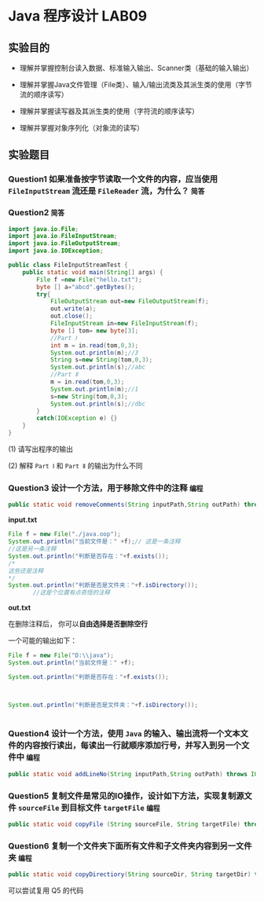 # Java 程序设计 LAB09

## 实验目的

- 理解并掌握控制台读入数据、标准输入输出、Scanner类（基础的输入输出）

- 理解并掌握Java文件管理（File类）、输入/输出流类及其派生类的使用（字节流的顺序读写）

- 理解并掌握读写器及其派生类的使用（字符流的顺序读写）

- 理解并掌握对象序列化（对象流的读写）



## 实验题目

### Question1 如果准备按字节读取一个文件的内容，应当使用 `FileInputStream` 流还是 `FileReader` 流，为什么？ `简答`

### Question2  `简答`

```java
import java.io.File;
import java.io.FileInputStream;
import java.io.FileOutputStream;
import java.io.IOException;

public class FileInputStreamTest {
    public static void main(String[] args) {
        File f =new File("hello.txt");
        byte [] a="abcd".getBytes();
        try{
            FileOutputStream out=new FileOutputStream(f);
            out.write(a);
            out.close();
            FileInputStream in=new FileInputStream(f);
            byte [] tom= new byte[3];
            //Part Ⅰ
            int m = in.read(tom,0,3);
            System.out.println(m);//3
            String s=new String(tom,0,3);
            System.out.println(s);//abc
            //Part Ⅱ
            m = in.read(tom,0,3);
            System.out.println(m);//1
            s=new String(tom,0,3);
            System.out.println(s);//dbc        
        }
        catch(IOException e) {}
    }
}
```
(1) 请写出程序的输出

(2) 解释 `Part Ⅰ` 和 `Part Ⅱ` 的输出为什么不同

### Question3 设计一个方法，用于移除文件中的注释 `编程`

```java
public static void removeComments(String inputPath,String outPath) throws IOException;
```

**input.txt**

```java
File f = new File("./java.oop");
System.out.println("当前文件是：" +f);// 这是一条注释
//这是另一条注释
System.out.println("判断是否存在："+f.exists());
/*
这些还是注释
*/
System.out.println("判断是否是文件夹："+f.isDirectory());
       //这是个位置有点奇怪的注释
```



**out.txt**

在删除注释后， 你可以**自由选择是否删除空行**

一个可能的输出如下：

```java
File f = new File("D:\\java");
System.out.println("当前文件是：" +f);

System.out.println("判断是否存在："+f.exists());



System.out.println("判断是否是文件夹："+f.isDirectory());
       
```


### Question4 设计一个方法，使用 `Java` 的输入、输出流将一个文本文件的内容按行读出，每读出一行就顺序添加行号，并写入到另一个文件中 `编程`

```java
public static void addLineNo(String inputPath,String outPath) throws IOException;
```


### Question5 复制文件是常见的IO操作，设计如下方法，实现复制源文件 `sourceFile` 到目标文件 `targetFile` `编程`

```java
public static void copyFile (String sourceFile, String targetFile) throws IOException;
```


### Question6 复制一个文件夹下面所有文件和子文件夹内容到另一文件夹 `编程`

```java
public static void copyDirectiory(String sourceDir, String targetDir) throws IOException;
```

可以尝试复用 Q5 的代码